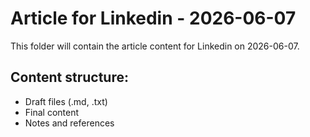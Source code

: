 # Article for Linkedin - 2026-06-07

This folder will contain the article content for Linkedin on 2026-06-07.

## Content structure:
- Draft files (.md, .txt)
- Final content
- Notes and references
